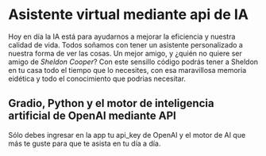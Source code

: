 # Asistente virtual mediante api de IA

Hoy en día la IA está para ayudarnos a mejorar la eficiencia y nuestra calidad de vida. Todos soñamos con tener un asistente personalizado a nuestra forma de ver las cosas. Un mejor amigo, y ¿quién no quiere ser amigo de *Sheldon Cooper*?
Con este sensillo código podrás tener a Sheldon en tu casa todo el tiempo que lo necesites, con esa maravillosa memoria eidética y todo el conocimiento que podrias necesitar.

## Gradio, Python y el motor de inteligencia artificial de OpenAI mediante API 

Sólo debes ingresar en la app tu api_key de OpenAI y el motor de AI que más te guste para que te asista en tu día a día.